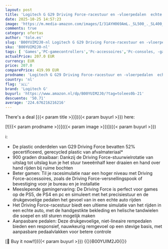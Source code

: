 ```yaml
---
layout: post
title: 'Logitech G G29 Driving Force-racestuur en -vloerpedalen  echte forcefeedback  roestvrij stalen schakelflippers  met bekleed stuurwiel voor PS5  PS4  pc  Mac - Zwart'
date: 2025-10-25 14:57:23
image: 'https://m.media-amazon.com/images/I/31AYH069AmL._SL500_._SL400_.jpg'
comments: true
category: ofertas
author: 'tole.es'
slug: 'B00YUIM2J0-nl Logitech G G29 Driving Force-racestuur en -vloerpedalen...'
sku: 'B00YUIM2J0-nl'
tags: [ 'Games','PC-gamecontrollers','Pc-accessoires','Pc-consoles, -games & -accessoires','Pc-racesturen','logitech g','🇳🇱', ]
actualPrice: 207.0 EUR
currency: EUR
price: 207.0
comparePrice: 419.99 EUR
prodname: 'Logitech G G29 Driving Force-racestuur en -vloerpedalen  echte forcefeedback  roestvrij stalen schakelflippers  met bekleed stuurwiel voor PS5  PS4  pc  Mac - Zwart'
country: 'nl'
flag: '🇳🇱'
brand: 'Logitech G'
buyurl: 'https://www.amazon.nl/dp/B00YUIM2J0/?tag=tolees0b-21'
descuento: '50.71'
average: '224.676216216216'
---
```


There's a deal [{{< param title >}}]({{< param buyurl >}})  here:

[![{{< param prodname >}}]({{< param image >}})]({{< param buyurl >}})

ℹ️:

- De plastic onderdelen van G29 Driving Force bevatten 52% gecertificeerd, gerecycled plastic van afvalmateriaal*
- 900 graden draaibaar: Dankzij de Driving Force-stuurwielrotatie van uitslag tot uitslag kun je het stuur tweeënhalf keer draaien en hand over hand rijden bij ruime bochten
- Beter gamen: Til je racesimulatie naar een hoger niveau met Driving Force-accessoires, zoals de Driving Force-versnellingspook of bevestiging voor je bureau en je installatie
- Meeslepende gamingervaring: De Driving Force is perfect voor games op de PS5, de PS4 en pc en simuleert met het precisiestuur en de drukgevoelige pedalen het gevoel van in een echte auto rijden
- Het Driving Force-racestuur biedt een ultieme simulatie van het rijden in een echte auto, met de handgestikte bekleding en helische tandwielen die soepel en stil sturen mogelijk maken
- Aanpasbare pedalen: Deze drukgevoelige, niet-lineaire rempedalen bieden een responsief, nauwkeurig remgevoel op een stevige basis, met aanpasbare pedaalvlakken voor betere controle

[🛒 Buy it now!!]({{< param buyurl >}})
{{<world>}}B00YUIM2J0{{</world>}}
